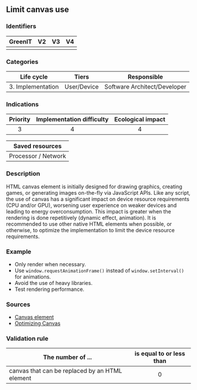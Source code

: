 ## Limit canvas use

### Identifiers

| GreenIT | V2  | V3  | V4  |
| :-----: | :-: | :-: | :-: |
|         |     |     |     |

### Categories

|    Life cycle     |    Tiers    |         Responsible          |
| :---------------: | :---------: | :--------------------------: |
| 3. Implementation | User/Device | Software Architect/Developer |

### Indications

| Priority | Implementation difficulty | Ecological impact |
| :------: | :-----------------------: | :---------------: |
|    3     |             4             |         4         |

|   Saved resources   |
| :-----------------: |
| Processor / Network |

### Description

HTML canvas element is initially designed for drawing graphics, creating games, or generating images on-the-fly via JavaScript APIs. Like any script, the use of canvas has a significant impact on device resource requirements (CPU and/or GPU), worsening user experience on weaker devices and leading to energy overconsumption. This impact is greater when the rendering is done repetitively (dynamic effect, animation). It is recommended to use other native HTML elements when possible, or otherwise, to optimize the implementation to limit the device resource requirements.

### Example

- Only render when necessary.
- Use `window.requestAnimationFrame()` instead of `window.setInterval()` for animations.
- Avoid the use of heavy libraries.
- Test rendering performance.

### Sources

- [Canvas element](https://www.w3.org/TR/2011/WD-html5-20110405/the-canvas-element.html)
- [Optimizing Canvas](https://developer.mozilla.org/fr/docs/Web/API/Canvas_API/Tutorial/Optimizing_canvas)

### Validation rule

| The number of ...                              | is equal to or less than |
| ---------------------------------------------- | :----------------------: |
| canvas that can be replaced by an HTML element |            0             |
